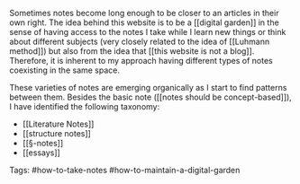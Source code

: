 Sometimes notes become long enough to be closer to an articles in their own right. The idea behind this website is to be a [[digital garden]] in the sense of having access to the notes I take while I learn new things or think about different subjects (very closely related to the idea of [[Luhmann method]]) but also  from the idea that [[this website is not a blog]]. Therefore, it is inherent to my approach having different types of notes coexisting in the same space. 

These varieties of notes are emerging organically as I start to find patterns between them. Besides the basic note ([[notes should be concept-based]]), I have identified the following taxonomy:

- [[Literature Notes]]
- [[structure notes]]
- [[§-notes]]
- [[essays]]

Tags: #how-to-take-notes #how-to-maintain-a-digital-garden